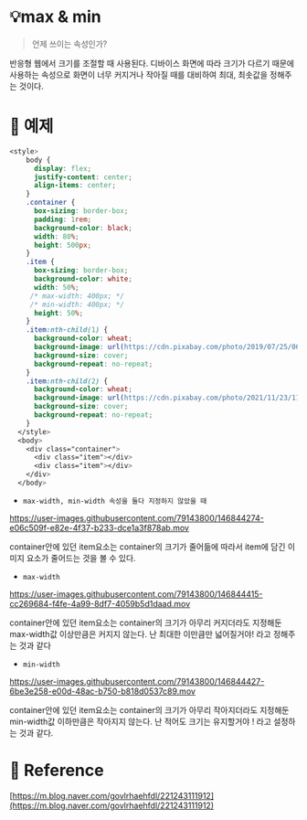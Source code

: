 # 💡max & min

> 언제 쓰이는 속성인가?

반응형 웹에서 크기를 조절할 때 사용된다. 디바이스 화면에 따라 크기가 다르기 때문에 사용하는 속성으로 화면이 너무 커지거나 작아질 때를 대비하여 최대, 최솟값을 정해주는 것이다.

# 🚀 예제

```css
<style>
    body {
      display: flex;
      justify-content: center;
      align-items: center;
    }
    .container {
      box-sizing: border-box;
      padding: 1rem;
      background-color: black;
      width: 80%;
      height: 500px;
    }
    .item {
      box-sizing: border-box;
      background-color: white;
      width: 50%;
     /* max-width: 400px; */
     /* min-width: 400px; */
      height: 50%;
    }
    .item:nth-child(1) {
      background-color: wheat;
      background-image: url(https://cdn.pixabay.com/photo/2019/07/25/06/51/thuja-4361821_1280.jpg);
      background-size: cover;
      background-repeat: no-repeat;
    }
    .item:nth-child(2) {
      background-color: wheat;
      background-image: url(https://cdn.pixabay.com/photo/2021/11/23/11/14/town-6818441_1280.jpg);
      background-size: cover;
      background-repeat: no-repeat;
    }
  </style>
  <body>
    <div class="container">
      <div class="item"></div>
      <div class="item"></div>
    </div>
  </body>
```

- `max-width, min-width 속성을 둘다 지정하지 않았을 때`

https://user-images.githubusercontent.com/79143800/146844274-e06c509f-e82e-4f37-b233-dce1a3f878ab.mov

container안에 있던 item요소는 container의 크기가 줄어듦에 따라서 item에 담긴 이미지 요소가 줄어드는 것을 볼 수 있다.

- `max-width`

https://user-images.githubusercontent.com/79143800/146844415-cc269684-f4fe-4a99-8df7-4059b5d1daad.mov

container안에 있던 item요소는 container의 크기가 아무리 커지더라도 지정해둔 max-width값 이상만큼은 커지지 않는다. 난 최대한 이만큼만 넓어질거야! 라고 정해주는 것과 같다

- `min-width`

https://user-images.githubusercontent.com/79143800/146844427-6be3e258-e00d-48ac-b750-b818d0537c89.mov

container안에 있던 item요소는 container의 크기가 아무리 작아지더라도 지정해둔 min-width값 이하만큼은 작아지지 않는다. 난 적어도 크기는 유지할거야 ! 라고 설정하는 것과 같다.


# 🔗 Reference

[https://m.blog.naver.com/govlrhaehfdl/221243111912](https://m.blog.naver.com/govlrhaehfdl/221243111912)
